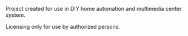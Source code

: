 Project created for use in DIY home automation and multimedia center system.

Licensing only for use by authorized persons.
